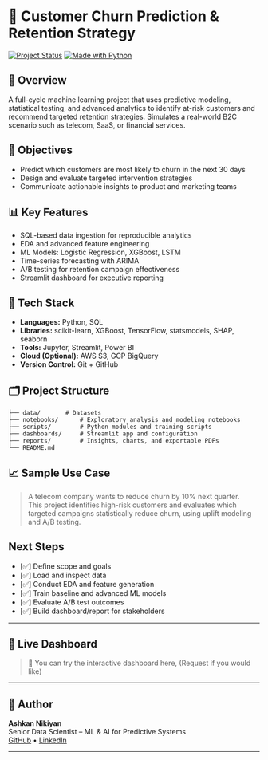 # 🧠 Customer Churn Prediction & Retention Strategy

[![Project Status](https://img.shields.io/badge/status-Completed-brightgreen)](https://github.com/anikiyan/Customer-churn-prediction-strategy)
[![Made with Python](https://img.shields.io/badge/Made%20with-Python-blue)](https://www.python.org/)

## 📌 Overview

A full-cycle machine learning project that uses predictive modeling, statistical testing, and advanced analytics to identify at-risk customers and recommend targeted retention strategies. Simulates a real-world B2C scenario such as telecom, SaaS, or financial services.

## 🎯 Objectives

- Predict which customers are most likely to churn in the next 30 days
- Design and evaluate targeted intervention strategies
- Communicate actionable insights to product and marketing teams

## 📊 Key Features
- SQL-based data ingestion for reproducible analytics
- EDA and advanced feature engineering
- ML Models: Logistic Regression, XGBoost, LSTM
- Time-series forecasting with ARIMA
- A/B testing for retention campaign effectiveness
- Streamlit dashboard for executive reporting  


## 🧰 Tech Stack

- **Languages:** Python, SQL
- **Libraries:** scikit-learn, XGBoost, TensorFlow, statsmodels, SHAP, seaborn
- **Tools:** Jupyter, Streamlit, Power BI
- **Cloud (Optional):** AWS S3, GCP BigQuery
- **Version Control:** Git + GitHub

## 🗂️ Project Structure

```
├── data/ 		# Datasets
├── notebooks/ 		# Exploratory analysis and modeling notebooks
├── scripts/ 		# Python modules and training scripts
├── dashboards/ 	# Streamlit app and configuration
├── reports/ 		# Insights, charts, and exportable PDFs
└── README.md
```


## 📈 Sample Use Case

> A telecom company wants to reduce churn by 10% next quarter.  
This project identifies high-risk customers and evaluates which targeted campaigns statistically reduce churn, using uplift modeling and A/B testing.

##  Next Steps
- [✅] Define scope and goals
- [✅] Load and inspect data
- [✅] Conduct EDA and feature generation
- [✅] Train baseline and advanced ML models
- [✅] Evaluate A/B test outcomes
- [✅] Build dashboard/report for stakeholders

---


## 🚀 Live Dashboard

> 🧪 You can try the interactive dashboard here, (Request if you would like)

---


## 👤 Author

**Ashkan Nikiyan**  
Senior Data Scientist – ML & AI for Predictive Systems  
[GitHub](https://github.com/anikiyan) • [LinkedIn](https://www.linkedin.com/in/ashkan-nikiyan-ph-d-gda-ids-24aa1012b/)

---
